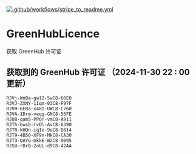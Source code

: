 [![.github/workflows/stripe_to_readme.yml](https://github.com/zjx-kimi/GreenHubLicence/actions/workflows/stripe_to_readme.yml/badge.svg)](https://github.com/zjx-kimi/GreenHubLicence/actions/workflows/stripe_to_readme.yml)
# GreenHubLicence
获取 GreenHub 许可证
## 获取到的 GreenHub 许可证 （2024-11-30 22 : 00 更新）
```
RJVj-WnBa-gw12-5wC8-66E0
RJVJ-ZXNY-1Iqm-03C8-F97F
RJVH-6EBa-x48I-UWC8-C760
RJVA-1Drm-veqg-GNC8-56FE
RJU8-qam5-PPOr-vmC8-A911
RJTh-bwsb-rvOl-AvC8-6390
RJTR-kHQn-iqIe-9oC8-D814
RJT9-4B50-XF9n-MkC8-CA30
RJT3-QAYG-mkkE-W2C8-9095
RJSU-rDr0-2oUL-d9C8-42AA
```
